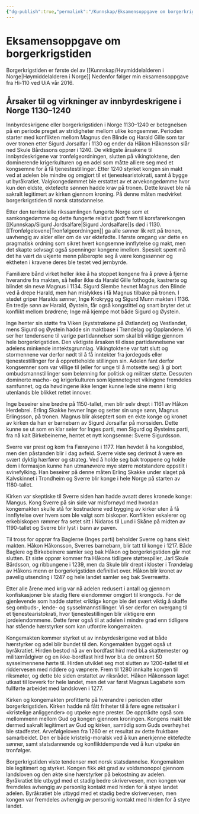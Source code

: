 ```yaml
---
{"dg-publish":true,"permalink":"/Kunnskap/Eksamensoppgave om borgerkrigstiden/","title":"Borgerkrigstiden","tags":["historie"]}
---
```



# Eksamensoppgave om borgerkrigstiden
Borgerkrigstiden er første del av [[Kunnskap/Høymiddelalderen i Norge\|Høymiddelalderen i Norge]]
Nedenfor følger min eksamensoppgave fra Hi-110 ved UiA vår 2016.

## Årsaker til og virkninger av innbyrdeskrigene i Norge 1130–1240
Innbyrdeskrigene eller borgerkrigstiden i Norge 1130–1240 er betegnelsen på en periode preget av stridigheter mellom ulike kongsemner. Perioden starter med konflikten mellom Magnus den Blinde og Harald Gille som tar over tronen etter Sigurd Jorsalfar i 1130 og ender da Håkon Håkonsson slår ned Skule Bårdssons opprør i 1240. De viktigste årsakene til innbyrdeskrigene var tronfølgeordningen, slutten på vikingtoktene, den dominerende krigerkulturen og en adel som måtte alliere seg med et kongsemne for å få tjenestestillinger. Etter 1240 styrket kongen sin makt ved at adelen ble mindre og omgjort til et tjenestearistokrati, samt å bygge ut byråkratiet. Valgkongedømmet ble erstattet av et arvekongedømme hvor kun den eldste, ektefødte sønnen hadde krav på tronen. Dette kravet ble nå sakralt legitimert av kirken gjennom kroning. På denne måten medvirket borgerkrigstiden til norsk statsdannelse.

Etter den territorielle rikssamlingen fungerte Norge som et samkongedømme og dette fungerte relativt godt frem til korsfarerkongen [[Kunnskap/Sigurd Jordsalfare\|Sigurd Jordsalfare]]s død i 1130. [[Tronfølgelovene\|Tronfølgeordningen]] ga alle sønner lik rett på tronen, uavhengig av alder eller om de var ektefødte. I første omgang var dette en pragmatisk ordning som sikret hvert kongsemne innflytelse og makt, men det skapte selvsagt også spenninger kongene imellom. Spesielt spent må det ha vært da ukjente menn påberopte seg å være kongssønner og ektheten i kravene deres ble testet ved jernbyrde. 

Familiære bånd virket heller ikke å ha stoppet kongene fra å prøve å fjerne hverandre fra makten, så heller ikke da Harald Gille fothogde, kastrerte og blindet sin nevø Magnus i 1134. Sigurd Slembe hevnet Magnus den Blinde ved å drepe Harald, men han mislykkes i få Magnus tilbake på tronen. I stedet griper Haralds sønner, Inge Krokrygg og Sigurd Munn makten i 1136. En tredje sønn av Harald, Øystein, får også kongstittel og snart bryter det ut konflikt mellom brødrene; Inge må kjempe mot både Sigurd og Øystein. 

Inge henter sin støtte fra Viken (kyststrøkene på Østlandet) og Vestlandet, mens Sigurd og Øystein hadde sin maktbase i Trøndelag og Opplandene. Vi ser her tendensene til varige partidannelser som skal bli viktige gjennom hele borgerkrigstiden. Den viktigste årsaken til disse partidannelsene var adelens minkende inntektsgrunnlag. Vikingtoktene var tatt slutt og stormennene var derfor nødt til å få inntekter fra jordegods eller tjenestestillinger for å oppretteholde stillingen sin. Adelen fant derfor kongsemner som var villige til (eller for unge til å motsette seg) å gi bort ombudsmannstillinger som belønning for politisk og militær støtte. Dessuten dominerte macho- og krigerkulturen som kjennetegnet vikingene fremdeles samfunnet, og da høvdingene ikke lenger kunne lede sine menn i krig utenlands ble blikket rettet innover.

Inge beseirer sine brødre på 1150-tallet, men blir selv drept i 1161 av Håkon Herdebrei. Erling Skakke hevner Inge og setter sin unge sønn, Magnus Erlingsson, på tronen. Magnus blir akseptert som en ekte konge og kronet av kirken da han er barnebarn av Sigurd Jorsalfar på morssiden. Dette kunne se ut som en klar seier for Inges parti, men Sigurd og Øysteins parti, fra nå kalt Birkebeinerne, hentet et nytt kongsemne: Sverre Sigurdsson.

Sverre var prest og kom fra Færøyene i 1177. Han hevdet å ha kongsblod, men den påstanden blir i dag avfeid. Sverre viste seg derimot å være en svært dyktig hærfører og strateg. Ved å holde seg bak troppene og holde dem i formasjon kunne han utmanøvrere mye større motstandere oppstilt i svinefylking. Han beseirer på denne måten Erling Skakke under slaget på Kalvskinnet i Trondheim og Sverre blir konge i hele Norge på starten av 1180-tallet.

Kirken var skeptiske til Sverre siden han hadde avsatt deres kronede konge: Mangus. Kong Sverre på sin side var misfornøyd med hvordan kongemakten skulle stå for kostnadene ved bygging av kirker uten å få innflytelse over hvem som ble valgt som biskoper. Konflikten eskalerer og erkebiskopen rømmer fra setet sitt i Nidaros til Lund i Skåne på midten av 1190-tallet og Sverre blir lyst i bann av paven. 

Til tross for opprør fra Baglerne (Inges parti) beholder Sverre og hans slekt makten. Håkon Håkonsson, Sverres barnebarn, blir tatt til konge i 1217. Både Baglere og Birkebeinere samler seg bak Håkon og borgerkrigstiden går mot slutten. Et siste opprør kommer fra Håkons tidligere støttespiller, Jarl Skule Bårdsson, og ribbungene i 1239, men da Skule blir drept i kloster i Trøndelag av Håkons menn er borgerkrigstiden definitivt over. Håkon blir kronet av pavelig utsending i 1247 og hele landet samler seg bak Sverreætta.

Etter alle årene med krig var nå adelen redusert i antall og gjennom konfiskasjoner ble stadig flere eiendommer omgjort til krongods. For de gjenlevende som hadde støttet «riktig» konge ble det svært viktig å skaffe seg ombuds-, lende- og sysselmannstillinger. Vi ser derfor en overgang til et tjenestearistokrati, hvor
tjenestestillingen blir viktigere enn jordeiendommene. Dette fører også til at adelen i mindre grad enn tidligere har stående hærstyrker som kan utfordre kongemakten. 

Kongemakten kommer styrket ut av innbyrdeskrigene ved at både hærstyrker og adel blir bundet til den. Kongemakten bygget også ut byråkratiet. Hirden bestod nå av en bordfast hird med bl.a skattemester og militærrådgiver og en ikke-bordfast hird hvor bl.a de omtrent 50 sysselmennene hørte til. Hirden utviklet seg mot slutten av 1200-tallet til et riddervesen med riddere og væpnere. Frem til 1280 innkalte kongen til riksmøter, og dette ble siden erstattet av riksrådet. Håkon Håkonsson laget utkast til lovverk for hele landet, men det var først Magnus Lagabøte som fullførte arbeidet med landsloven i 1277. 

Kirken og kongemakten profitterte på hverandre i perioden etter borgerkrigstiden. Kirken hadde nå fått friheter til å føre egne rettsaker i «kristelige anliggender» og utpeke egne prester. De opptrådte også som mellommenn mellom Gud og kongen gjennom kroningen. Kongens makt ble dermed sakralt legitimert av Gud og kirken, samtidig som Guds overhøyhet ble stadfestet. Arvefølgeloven fra 1260 er et resultat av dette fruktbare samarbeidet. Den er både kristelig-moralsk ved å kun anerkjenne ektefødte sønner, samt statsdannende og konfliktdempende ved å kun utpeke én tronfølger.

Borgerkrigstiden viste tendenser mot norsk statsdannelse. Kongemakten ble legitimert og styrket. Kongen fikk økt grad av voldsmonopol gjennom landsloven og den økte sine hærstyrker på bekostning av adelen. Byråkratiet ble utbygd med et stadig bedre skrivervesen, men kongen var fremdeles avhengig av personlig kontakt med hirden for å styre landet adelen. Byråkratiet ble utbygd med et stadig bedre skrivervesen, men kongen var fremdeles avhengig av personlig kontakt med hirden for å styre landet.
